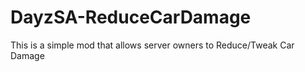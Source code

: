 # DayzSA-ReduceCarDamage
This is a simple mod that allows server owners to Reduce/Tweak  Car Damage
